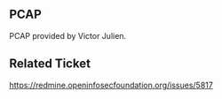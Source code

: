 ## PCAP

PCAP provided by Victor Julien.

## Related Ticket

https://redmine.openinfosecfoundation.org/issues/5817
